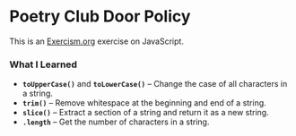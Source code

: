 # Poetry Club Door Policy

This is an [Exercism.org](https://exercism.org/) exercise on JavaScript.  

### What I Learned  

- **`toUpperCase()`** and **`toLowerCase()`** – Change the case of all characters in a string.  
- **`trim()`** – Remove whitespace at the beginning and end of a string.  
- **`slice()`** – Extract a section of a string and return it as a new string.
- **`.length`** – Get the number of characters in a string. 
